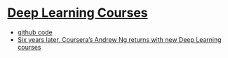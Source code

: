 # [Deep Learning Courses](https://www.coursera.org/specializations/deep-learning)
* [github code](https://github.com/Kulbear/deep-learning-coursera)
* [Six years later, Coursera’s Andrew Ng returns with new Deep Learning courses](https://medium.freecodecamp.org/six-years-later-courseras-andrew-ng-returns-with-new-deep-learning-courses-3c41b1e00647)